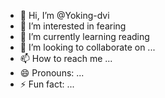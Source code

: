 - 👋 Hi, I’m @Yoking-dvi
- 👀 I’m interested in fearing
- 🌱 I’m currently learning reading
- 💞️ I’m looking to collaborate on ...
- 📫 How to reach me ...
- 😄 Pronouns: ...
- ⚡ Fun fact: ...

<!---
Yoking-dvi/Yoking-dvi is a ✨ special ✨ repository because its `README.md` (this file) appears on your GitHub profile.
You can click the Preview link to take a look at your changes.
--->
